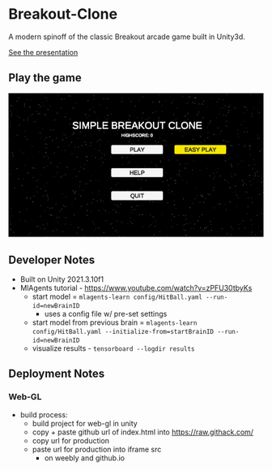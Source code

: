 # Breakout-Clone
A modern spinoff of the classic Breakout arcade game built in Unity3d.

[See the presentation](https://docs.google.com/presentation/d/1HEdi159ltVG2eTYerhlTsmcbYpWvM3ygljTGu5KgJrk/edit?usp=sharing)

## Play the game
[![Brick Breaker Title](/images/brick_breaker.PNG)](https://sethcram.github.io/?game=2#games)

## Developer Notes
- Built on Unity 2021.3.10f1
- MlAgents tutorial - https://www.youtube.com/watch?v=zPFU30tbyKs
  - start model = `mlagents-learn config/HitBall.yaml --run-id=newBrainID`
    - uses a config file w/ pre-set settings
  - start model from previous brain = `mlagents-learn config/HitBall.yaml --initialize-from=startBrainID --run-id=newBrainID`
  - visualize results - `tensorboard --logdir results`
  
## Deployment Notes
### Web-GL 
- build process:
  - build project for web-gl in unity
  - copy + paste github url of index.html into https://raw.githack.com/ 
  - copy url for production
  - paste url for production into iframe src
    - on weebly and github.io
